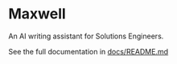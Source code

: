 # Maxwell

An AI writing assistant for Solutions Engineers.

See the full documentation in [docs/README.md](docs/README.md)